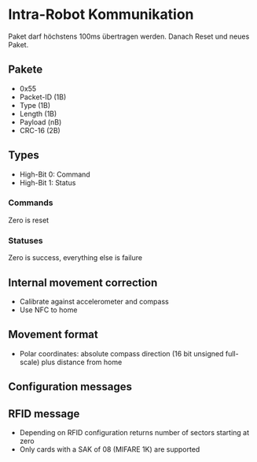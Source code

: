 # Intra-Robot Kommunikation

Paket darf höchstens 100ms übertragen werden. Danach Reset und neues Paket.

## Pakete
- 0x55
- Packet-ID (1B)
- Type (1B)
- Length (1B)
- Payload (nB)
- CRC-16 (2B)

## Types
- High-Bit 0: Command
- High-Bit 1: Status

### Commands
Zero is reset

### Statuses
Zero is success, everything else is failure


## Internal movement correction
- Calibrate against accelerometer and compass
- Use NFC to home

## Movement format
- Polar coordinates: absolute compass direction (16 bit unsigned full-scale) plus distance from home

## Configuration messages

## RFID message
- Depending on RFID configuration returns number of sectors starting at zero
- Only cards with a SAK of 08 (MIFARE 1K) are supported
